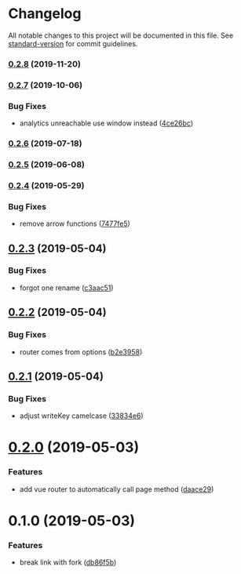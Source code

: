 # Changelog

All notable changes to this project will be documented in this file. See [standard-version](https://github.com/conventional-changelog/standard-version) for commit guidelines.

### [0.2.8](https://github.com/dansmaculotte/vue-segment/compare/v0.2.7...v0.2.8) (2019-11-20)

### [0.2.7](https://github.com/dansmaculotte/vue-segment/compare/v0.2.6...v0.2.7) (2019-10-06)


### Bug Fixes

* analytics unreachable use window instead ([4ce26bc](https://github.com/dansmaculotte/vue-segment/commit/4ce26bc))

### [0.2.6](https://github.com/dansmaculotte/vue-segment/compare/v0.2.5...v0.2.6) (2019-07-18)



### [0.2.5](https://github.com/dansmaculotte/vue-segment/compare/v0.2.4...v0.2.5) (2019-06-08)



### [0.2.4](https://github.com/dansmaculotte/vue-segment/compare/v0.2.3...v0.2.4) (2019-05-29)


### Bug Fixes

* remove arrow functions ([7477fe5](https://github.com/dansmaculotte/vue-segment/commit/7477fe5))



## [0.2.3](https://github.com/dansmaculotte/vue-segment/compare/v0.2.2...v0.2.3) (2019-05-04)


### Bug Fixes

* forgot one rename ([c3aac51](https://github.com/dansmaculotte/vue-segment/commit/c3aac51))



## [0.2.2](https://github.com/dansmaculotte/vue-segment/compare/v0.2.1...v0.2.2) (2019-05-04)


### Bug Fixes

* router comes from options ([b2e3958](https://github.com/dansmaculotte/vue-segment/commit/b2e3958))



## [0.2.1](https://github.com/dansmaculotte/vue-segment/compare/v0.2.0...v0.2.1) (2019-05-04)


### Bug Fixes

* adjust writeKey camelcase ([33834e6](https://github.com/dansmaculotte/vue-segment/commit/33834e6))



# [0.2.0](https://github.com/dansmaculotte/vue-segment/compare/v0.1.0...v0.2.0) (2019-05-03)


### Features

* add vue router to automatically call page method ([daace29](https://github.com/dansmaculotte/vue-segment/commit/daace29))



# 0.1.0 (2019-05-03)


### Features

* break link with fork ([db86f5b](https://github.com/dansmaculotte/vue-segment/commit/db86f5b))
